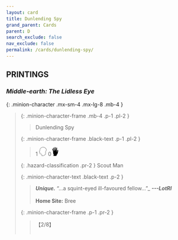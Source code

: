 ```yaml
---
layout: card
title: Dunlending Spy
grand_parent: Cards
parent: D
search_exclude: false
nav_exclude: false
permalink: /cards/dunlending-spy/
---
```


## PRINTINGS


### _Middle-earth: The Lidless Eye_

{: .minion-character .mx-sm-4 .mx-lg-8 .mb-4 }
> {: .minion-character-frame .mb-4 .p-1 .pl-2 }
> > <div class="hazard-mp"></div>
> > <div class="card-name">Dunlending Spy</div>
>
> {: .minion-character-frame .black-text .p-1 .pl-2 }
> > 1 ![](/assets/images/mind.svg) 0![](/assets/images/di.svg)
>
> {: .hazard-classification .pr-2 }
> Scout Man
>
> {: .minion-character-text .black-text .p-2 }
> > _**Unique.**_   “...a squint-eyed ill-favoured fellow...”_ ***---LotRI***  <br><br>**Home Site:** Bree 
>
> {: .minion-character-frame .p-1 .pr-2 }
> > <div class="card-shield">【2/8】</div>
> > <div class="card-corruption-white">&nbsp;</div>
